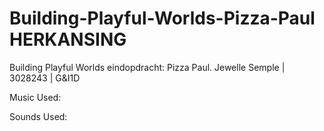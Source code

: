 # Building-Playful-Worlds-Pizza-Paul HERKANSING
Building Playful Worlds eindopdracht: Pizza Paul. Jewelle Semple | 3028243 | G&amp;I1D


Music Used:


Sounds Used:


